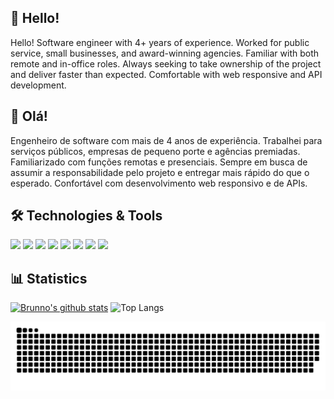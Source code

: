 ## 👋 Hello! 
Hello!
Software engineer with 4+ years of experience. Worked for public service, small businesses, and award-winning agencies. Familiar with both remote and in-office roles. Always seeking to take ownership of the project and deliver faster than expected. Comfortable with web responsive and API development.

## 👋 Olá!
Engenheiro de software com mais de 4 anos de experiência. Trabalhei para serviços públicos, empresas de pequeno porte e agências premiadas. Familiarizado com funções remotas e presenciais. Sempre em busca de assumir a responsabilidade pelo projeto e entregar mais rápido do que o esperado. Confortável com desenvolvimento web responsivo e de APIs.

## 🛠️ Technologies & Tools
![](https://img.shields.io/badge/Code-PHP-informational?style=flat&color=informational&logo=php)
![](https://img.shields.io/badge/Code-JavaScript-informational?style=flat&color=informational&logo=javascript)
![](https://img.shields.io/badge/Code-React-informational?style=flat&color=informational&logo=react)
![](https://img.shields.io/badge/Code-TypeScript-informational?style=flat&color=informational%logo=typescript)
![](https://img.shields.io/badge/Code-Node-informational?style=flat&color=informational&logo=node.js)
![](https://img.shields.io/badge/Tool-Webpack-informational?style=flat&color=warning&logo=webpack)
![](https://img.shields.io/badge/Tool-SASS-informational?style=flat&color=warning&logo=sass)
![](https://img.shields.io/badge/Tool-Tailwind-informational?style==flat&color=warning&logo=tailwind-css)


## 📊 Statistics
[![Brunno's github stats](https://github-readme-stats.vercel.app/api?username=devbrunnolima&theme=dark&count_private=true)](https://github.com/anuraghazra/github-readme-stats)
![Top Langs](https://github-readme-stats.vercel.app/api/top-langs/?username=devbrunnolima&layout=compact&theme=transparent) 




<!--
**devbrunnolima/devbrunnolima** is a ✨ _special_ ✨ repository because its `README.md` (this file) appears on your GitHub profile.
-->

<picture>
  <source media="(prefers-color-scheme: dark)" srcset="https://raw.githubusercontent.com/devbrunnolima/devbrunnolima/output/github-contribution-grid-snake-dark.svg">
  <source media="(prefers-color-scheme: light)" srcset="https://raw.githubusercontent.com/devbrunnolima/devbrunnolima/output/github-contribution-grid-snake.svg">
  <img alt="github contribution grid snake animation" src="https://raw.githubusercontent.com/devbrunnolima/devbrunnolima/output/github-contribution-grid-snake.svg">
</picture>

